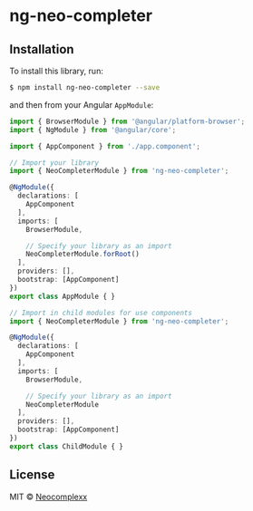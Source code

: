# ng-neo-completer

## Installation

To install this library, run:

```bash
$ npm install ng-neo-completer --save
```

and then from your Angular `AppModule`:

```typescript
import { BrowserModule } from '@angular/platform-browser';
import { NgModule } from '@angular/core';

import { AppComponent } from './app.component';

// Import your library
import { NeoCompleterModule } from 'ng-neo-completer';

@NgModule({
  declarations: [
    AppComponent
  ],
  imports: [
    BrowserModule,

    // Specify your library as an import
    NeoCompleterModule.forRoot()
  ],
  providers: [],
  bootstrap: [AppComponent]
})
export class AppModule { }

// Import in child modules for use components
import { NeoCompleterModule } from 'ng-neo-completer';

@NgModule({
  declarations: [
    AppComponent
  ],
  imports: [
    BrowserModule,

    // Specify your library as an import
    NeoCompleterModule
  ],
  providers: [],
  bootstrap: [AppComponent]
})
export class ChildModule { }
```

## License

MIT © [Neocomplexx](mailto:info@neocomplexx.com)

